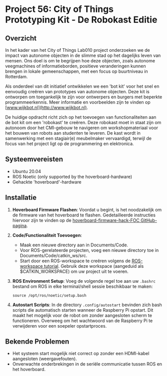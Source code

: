 # Project 56: City of Things Prototyping Kit - De Robokast Editie

## Overzicht

In het kader van het City of Things Lab010 project onderzoeken we de impact van autonome objecten in de slimme stad op het dagelijks leven van mensen. Ons doel is om te begrijpen hoe deze objecten, zoals autonome veegmachines of informatieborden, positieve veranderingen kunnen brengen in lokale gemeenschappen, met een focus op buurtniveau in Rotterdam.

Als onderdeel van dit initiatief ontwikkelen we een 'bot kit' voor het snel en eenvoudig creëren van prototypes van autonome objecten. Deze kit is ontworpen om toegankelijk te zijn voor ontwerpers en burgers met beperkte programmeerkennis. Meer informatie en voorbeelden zijn te vinden op [www.wijkbot.nl](http://www.wijkbot.nl).

De huidige opdracht richt zich op het toevoegen van functionaliteiten aan de bot kit om een 'robokast' te creëren. Deze robokast moet in staat zijn om autonoom door het CMI-gebouw te navigeren om workshopmateriaal voor het bouwen van robots aan studenten te leveren. De kast wordt in samenwerking met een stagiair(e) meubelmaker vervaardigd, terwijl de focus van het project ligt op de programmering en elektronica.

## Systeemvereisten

- Ubuntu 20.04
- ROS Noetic (only supported by the hoverboard-hardware)
- Gehackte 'hoverboard'-hardware

## Installatie

1. **Hoverboard Firmware Flashen**: Voordat u begint, is het noodzakelijk om de firmware van het hoverboard te flashen. Gedetailleerde instructies hiervoor zijn te vinden op de [hoverboard-firmware-hack-FOC GitHub-pagina](https://github.com/EFeru/hoverboard-firmware-hack-FOC).

2. **Code/Functionaliteit Toevoegen**:
   - Maak een nieuwe directory aan in Documents/Code.
   - Voor ROS-gerelateerde projecten, voeg een nieuwe directory toe in Documents/Code/catkin_ws/src.
   - Start door een ROS-workspace te creëren volgens de [ROS-workspace tutorial](http://wiki.ros.org/catkin/Tutorials/create_a_workspace). Gebruik deze workspace (aangeduid als $CATKIN_WORKSPACE) om uw project uit te voeren.

3. **ROS Environment Setup**: Voeg de volgende regel toe aan uw `.bashrc` bestand om ROS in elke terminal/shell sessie beschikbaar te maken:
   ```
   source /opt/ros/noetic/setup.bash
   ```
   
4. **Autostart Scripts**: In de directory `.config/autostart` bevinden zich bash scripts die automatisch starten wanneer de Raspberry Pi opstart. Dit maakt het mogelijk voor de robot om zonder aangesloten scherm te functioneren. Overweeg om het wachtwoord van de Raspberry Pi te verwijderen voor een soepeler opstartproces.

## Bekende Problemen

- Het systeem start mogelijk niet correct op zonder een HDMI-kabel aangesloten (weergavefouten).
- Onverwachte onderbrekingen in de seriële communicatie tussen ROS en het hoverboard.
